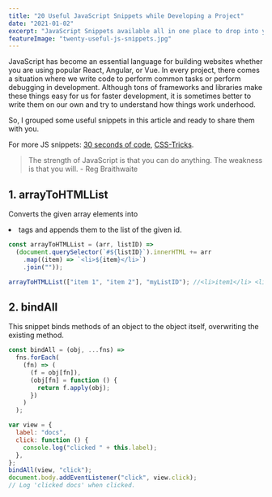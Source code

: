```yaml
---
title: "20 Useful JavaScript Snippets while Developing a Project"
date: "2021-01-02"
excerpt: "JavaScript Snippets available all in one place to drop into your code."
featureImage: "twenty-useful-js-snippets.jpg"
---
```


JavaScript has become an essential language for building websites whether you are using popular React, Angular, or Vue. In every project, there comes a situation where we write code to perform common tasks or perform debugging in development. Although tons of frameworks and libraries make these things easy for us for faster development, it is sometimes better to write them on our own and try to understand how things work underhood.

So, I grouped some useful snippets in this article and ready to share them with you.

For more JS snippets: [30 seconds of code](https://www.30secondsofcode.org/js/p/1), [CSS-Tricks](https://css-tricks.com/snippets/javascript/).

> The strength of JavaScript is that you can do anything. The weakness is that you will. - Reg Braithwaite

## 1. arrayToHTMLList

Converts the given array elements into <li> tags and appends them to the list of the given id.

```javascript
const arrayToHTMLList = (arr, listID) =>
  (document.querySelector(`#${listID}`).innerHTML += arr
    .map((item) => `<li>${item}</li>`)
    .join(""));

arrayToHTMLList(["item 1", "item 2"], "myListID"); //<li>item1</li> <li>item 2</li>
```

## 2. bindAll

This snippet binds methods of an object to the object itself, overwriting the existing method.

```javascript
const bindAll = (obj, ...fns) =>
  fns.forEach(
    (fn) => (
      (f = obj[fn]),
      (obj[fn] = function () {
        return f.apply(obj);
      })
    )
  );

var view = {
  label: "docs",
  click: function () {
    console.log("clicked " + this.label);
  },
};
bindAll(view, "click");
document.body.addEventListener("click", view.click);
// Log 'clicked docs' when clicked.
```
